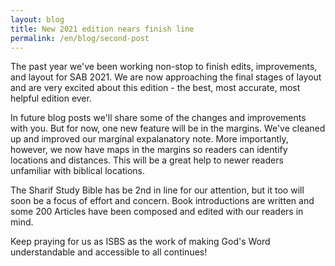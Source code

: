 ```yaml
---
layout: blog
title: New 2021 edition nears finish line
permalink: /en/blog/second-post
---
```


The past year we've been working non-stop to finish edits, improvements, and layout for SAB 2021. We are now approaching the final stages of layout and are very excited about this edition - the best, most accurate, most helpful edition ever.

In future blog posts we'll share some of the changes and improvements with you. But for now, one new feature will be in the margins. We've cleaned up and improved our marginal expalanatory note. More importantly, however, we now have maps in the margins so readers can identify locations and distances. This will be a great help to newer readers unfamiliar with biblical locations.

The Sharif Study Bible has be 2nd in line for our attention, but it too will soon be a focus of effort and concern. Book introductions are written and some 200 Articles have been composed and edited with our readers in mind.

Keep praying for us as ISBS as the work of making God's Word understandable and accessible to all continues!